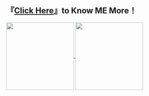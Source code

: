 
## 『[Click Here](https://mp333player.com)』to Know ME More！

<a href="https://wakatime.com/@JeanneWillis">
  <img height=180 align="center" src="https://github-readme-stats.vercel.app/api/wakatime?username=JeanneWillis&layout=compact&langs_count=10&card_width=400" />
</a>

<a href="https://github.com/liW-J">
  <img height=180 align="center" src="https://github-readme-stats.vercel.app/api/top-langs?username=liW-J&layout=donut&langs_count=6&card_width=300" />
</a>






